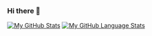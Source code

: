 ### Hi there 👋

[![My GitHub Stats](https://github-readme-stats.vercel.app/api/?username=amicharski&count_private=true&theme=tokyonight&showicons=true)]()
[![My GitHub Language Stats](https://github-readme-stats.vercel.app/api/top-langs/?username=amicharski&langs_count=5&theme=tokyonight)]()
